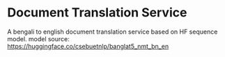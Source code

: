 # Document Translation Service
A bengali to english document translation service based on HF sequence model.
model source: https://huggingface.co/csebuetnlp/banglat5_nmt_bn_en